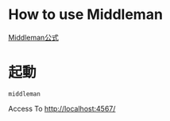 # How to use Middleman
[Middleman公式](https://middlemanapp.com/jp/basics/install/)

# 起動
```
middleman
```

Access To [http://localhost:4567/](http://localhost:4567/)
